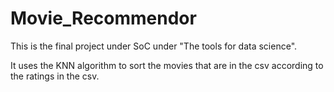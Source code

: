 # Movie_Recommendor

This is the final project under SoC under "The tools for data science".

It uses the KNN algorithm to sort the movies that are in the csv according to the ratings in the csv.
